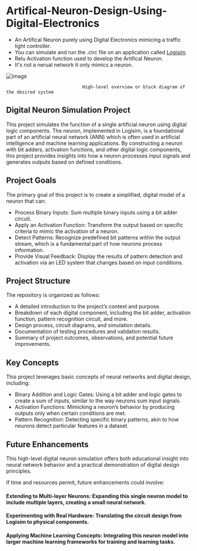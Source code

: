 # Artifical-Neuron-Design-Using-Digital-Electronics
- An Artifical Neuron purely using Digital Electronics mimicing a traffic light controller.
- You can simulate and run the .circ file on an application called [Logisim](http://www.cburch.com/logisim/).
- Relu Activation function used to develop the Artifical Neuron.
- It's not a nerual network it only mimics a neuron.

![image](https://github.com/user-attachments/assets/72204205-b1e4-4930-b5c9-3bab3d90dc5a)
                
                                 High-level overview or block diagram of the desired system


## Digital Neuron Simulation Project
This project simulates the function of a single artificial neuron using digital logic components. The neuron, implemented in Logisim, is a foundational part of an artificial neural network (ANN) which is often used in artificial intelligence and machine learning applications. By constructing a neuron with bit adders, activation functions, and other digital logic components, this project provides insights into how a neuron processes input signals and generates outputs based on defined conditions.

## Project Goals
The primary goal of this project is to create a simplified, digital model of a neuron that can:

- Process Binary Inputs: Sum multiple binary inputs using a bit adder circuit.
- Apply an Activation Function: Transform the output based on specific criteria to mimic the activation of a neuron.
- Detect Patterns: Recognize predefined bit patterns within the output stream, which is a fundamental part of how neurons process information.
- Provide Visual Feedback: Display the results of pattern detection and activation via an LED system that changes based on input conditions.

## Project Structure
The repository is organized as follows:

- A detailed introduction to the project’s context and purpose.
- Breakdown of each digital component, including the bit adder, activation function, pattern recognition circuit, and more.
- Design process, circuit diagrams, and simulation details.
- Documentation of testing procedures and validation results.
- Summary of project outcomes, observations, and potential future improvements.

## Key Concepts
This project leverages basic concepts of neural networks and digital design, including:

- Binary Addition and Logic Gates: Using a bit adder and logic gates to create a sum of inputs, similar to the way neurons sum input signals.
- Activation Functions: Mimicking a neuron’s behavior by producing outputs only when certain conditions are met.
- Pattern Recognition: Detecting specific binary patterns, akin to how neurons detect particular features in a dataset.

## Future Enhancements
This high-level digital neuron simulation offers both educational insight into neural network behavior and a practical demonstration of digital design principles.

If time and resources permit, future enhancements could involve:

#### Extending to Multi-layer Neurons: Expanding this single neuron model to include multiple layers, creating a small neural network.
#### Experimenting with Real Hardware: Translating the circuit design from Logisim to physical components.
#### Applying Machine Learning Concepts: Integrating this neuron model into larger machine learning frameworks for training and learning tasks.

